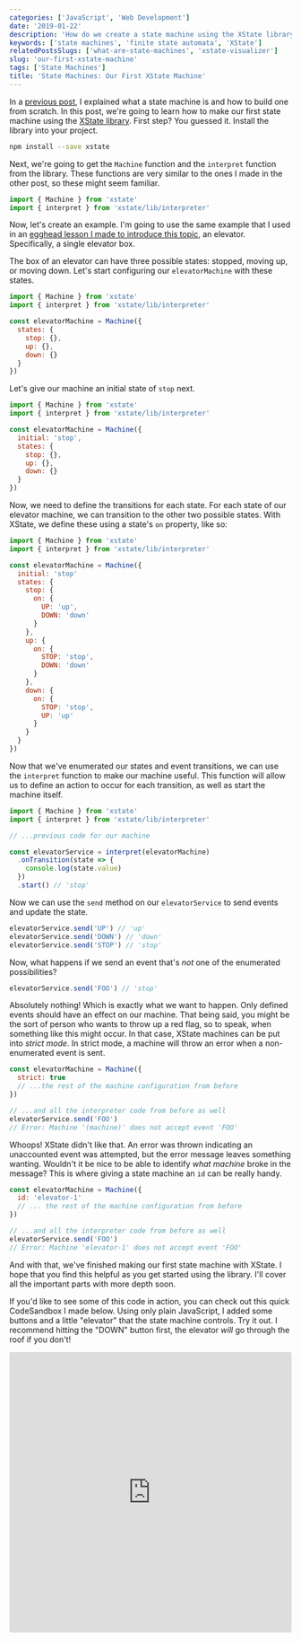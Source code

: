 ```yaml
---
categories: ['JavaScript', 'Web Development']
date: '2019-01-22'
description: 'How do we create a state machine using the XState library. In this article, we will create our first state machine using XState.'
keywords: ['state machines', 'finite state automata', 'XState']
relatedPostsSlugs: ['what-are-state-machines', 'xstate-visualizer']
slug: 'our-first-xstate-machine'
tags: ['State Machines']
title: 'State Machines: Our First XState Machine'
---
```


In a [previous post](/what-are-state-machines), I explained what a state machine is and how to build one from scratch. In this post, we're going to learn how to make our first state machine using the [XState library](https://xstate.js.org). First step? You guessed it. Install the library into your project.

```bash
npm install --save xstate
```

Next, we're going to get the `Machine` function and the `interpret` function from the library. These functions are very similar to the ones I made in the other post, so these might seem familiar.

```javascript
import { Machine } from 'xstate'
import { interpret } from 'xstate/lib/interpreter'
```

Now, let's create an example. I'm going to use the same example that I used in an [egghead lesson I made to introduce this topic](https://egghead.io/lessons/javascript-handle-state-transitions-through-events-in-a-finite-state-machine-with-xstate), an elevator. Specifically, a single elevator box.

The box of an elevator can have three possible states: stopped, moving up, or moving down. Let's start configuring our `elevatorMachine` with these states.

```javascript
import { Machine } from 'xstate'
import { interpret } from 'xstate/lib/interpreter'

const elevatorMachine = Machine({
  states: {
    stop: {},
    up: {},
    down: {}
  }
})
```

Let's give our machine an initial state of `stop` next.

```javascript
import { Machine } from 'xstate'
import { interpret } from 'xstate/lib/interpreter'

const elevatorMachine = Machine({
  initial: 'stop',
  states: {
    stop: {},
    up: {},
    down: {}
  }
})
```

Now, we need to define the transitions for each state. For each state of our elevator machine, we can transition to the other two possible states. With XState, we define these using a state's `on` property, like so:

```javascript
import { Machine } from 'xstate'
import { interpret } from 'xstate/lib/interpreter'

const elevatorMachine = Machine({
  initial: 'stop'
  states: {
    stop: {
      on: {
        UP: 'up',
        DOWN: 'down'
      }
    },
    up: {
      on: {
        STOP: 'stop',
        DOWN: 'down'
      }
    },
    down: {
      on: {
        STOP: 'stop',
        UP: 'up'
      }
    }
  }
})
```

Now that we've enumerated our states and event transitions, we can use the `interpret` function to make our machine useful. This function will allow us to define an action to occur for each transition, as well as start the machine itself.

```javascript
import { Machine } from 'xstate'
import { interpret } from 'xstate/lib/interpreter'

// ...previous code for our machine

const elevatorService = interpret(elevatorMachine)
  .onTransition(state => {
    console.log(state.value)
  })
  .start() // 'stop'
```

Now we can use the `send` method on our `elevatorService` to send events and update the state.

```javascript
elevatorService.send('UP') // 'up'
elevatorService.send('DOWN') // 'down'
elevatorService.send('STOP') // 'stop'
```

Now, what happens if we send an event that's _not_ one of the enumerated possibilities?

```javascript
elevatorService.send('FOO') // 'stop'
```

Absolutely nothing! Which is exactly what we want to happen. Only defined events should have an effect on our machine. That being said, you might be the sort of person who wants to throw up a red flag, so to speak, when something like this might occur. In that case, XState machines can be put into _strict mode_. In strict mode, a machine will throw an error when a non-enumerated event is sent.

```javascript
const elevatorMachine = Machine({
  strict: true
  // ...the rest of the machine configuration from before
})

// ...and all the interpreter code from before as well
elevatorService.send('FOO')
// Error: Machine '(machine)' does not accept event 'FOO'
```

Whoops! XState didn't like that. An error was thrown indicating an unaccounted event was attempted, but the error message leaves something wanting. Wouldn't it be nice to be able to identify _what machine_ broke in the message? This is where giving a state machine an `id` can be really handy.

```javascript
const elevatorMachine = Machine({
  id: 'elevator-1'
  // ... the rest of the machine configuration from before
})

// ...and all the interpreter code from before as well
elevatorService.send('FOO')
// Error: Machine 'elevator-1' does not accept event 'FOO'
```

And with that, we've finished making our first state machine with XState. I hope that you find this helpful as you get started using the library. I'll cover all the important parts with more depth soon.

If you'd like to see some of this code in action, you can check out this quick CodeSandbox I made below. Using only plain JavaScript, I added some buttons and a little "elevator" that the state machine controls. Try it out. I recommend hitting the "DOWN" button first, the elevator _will_ go through the roof if you don't!

<iframe src="https://codesandbox.io/embed/88nyv28ry0" style="width:100%; height:500px; border:0; border-radius: 4px; overflow:hidden;" sandbox="allow-modals allow-forms allow-popups allow-scripts allow-same-origin"></iframe>
